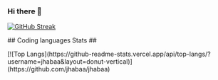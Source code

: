 ### Hi there 👋
[![GitHub Streak](https://streak-stats.demolab.com?user=jhabaa&theme=whatsapp-dark&hide_border=true&border_radius=20.7&mode=weekly&fire=EB5454)](https://git.io/streak-stats)
<p>
## Coding languages Stats ##
</p>
[![Top Langs](https://github-readme-stats.vercel.app/api/top-langs/?username=jhabaa&layout=donut-vertical)](https://github.com/jhabaa/jhabaa)
